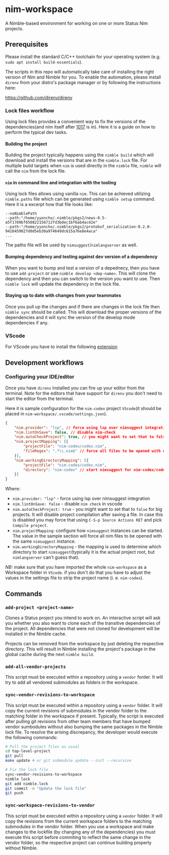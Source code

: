 # nim-workspace

A Nimble-based environment for working on one or more Status Nim projects.

## Prerequisites

Please install the standard C/C++ toolchain for your operating system
(e.g. `sudo apt install build-essentials`).

The scripts in this repo will automatically take care of installing the
right version of Nim and Nimble for you. To enable the automation, please
install `direnv` from your distro's package manager or by following the
instructions here:

https://github.com/direnv/direnv

### Lock files workflow

Using lock files provides a convenient way to fix the versions of the
dependencies(and nim itself after [1017](https://github.com/nim-lang/nimble/pull/1017) is in). Here it is a guide on how to
perform the typical dev tasks.

#### Building the project
Building the project typically happens using the `nimble build` which will
download and install the versions that are in the `nimble.lock` file. For
multiple build targets when `nim` is used directly in the `nimble` file,
`nimble` will call the `nim` from the lock file.

#### `nim` in command line and integration with the tooling
Using lock files allows using vanilla `nim`. This can be achieved utilizing
`nimble.paths` file which can be generated using `nimble setup` command. Here it
is a excerpt how that file looks like:

```
--noNimblePath
--path:"/home/yyoncho/.nimble/pkgs2/news-0.5-a5f1789bf650822156712fd3bdec1bf6ab4ac42e"
--path:"/home/yyoncho/.nimble/pkgs2/protobuf_serialization-0.2.0-9418459027d0d5eb30a974649dc615a76e8e4aca"
...
```

The paths file will be used by `nimsuggest`/`nimlangserver` as well.

#### Bumping dependency and testing against dev version of a dependency

When you want to bump and test a version of a depednecy, then you have to use
`add-project` or use `nimble develop <dep-name>`. This will clone the dependency
and then you can switch to the version you want to use. Then `nimble lock` will
update the dependency in the lock file.

#### Staying up to date with changes from your teammates

Once you pull up the changes and if there are changes in the lock file then
`nimble sync` should be called. This will download the proper versions of the
dependencies and it will sync the version of the develop mode dependencies if
any.

### VScode

For VScode you have to install the following [extension](https://marketplace.visualstudio.com/items?itemName=nimsaem.nimvscode)

## Development workflows

### Configuring your IDE/editor

Once you have `direnv` installed you can fire up your editor from the terminal.
Note for the editors that have support for `direnv` you don't need to start the
editor from the terminal.

Here it is sample configuration for the `nim-codex` project `VScode`(it should
be placed in `nim-workspace/.vscode/settings.json`).

``` json
{
    "nim.provider": "lsp", // force using lsp over nimsuggest integration
    "nim.lintOnSave": false, // disable nim-check
    "nim.autoCheckProject": true, // you might want to set that to false for big projects. It will disable project compilation after saving a file.
    "nim.projectMapping": [{
        "projectFile": "nim-codex/codex.nim",
        "fileRegex": ".*\\.nim$" // force all files to be opened with once nimsuggest instance
    }],
    "nim.workingDirectoryMapping": [{
        "projectFile": "nim-codex/codex.nim",
        "directory": "nim-codex" // start nimsuggest for nim-codex/codex.nim in nim-codex folder
    }]
}
```

Where:

- `nim.provider: "lsp"` - force using lsp over nimsuggest integration
- `nim.lintOnSave: false` -  disable `nim check` in vscode
- `nim.autoCheckProject: true` - you might want to set that to `false` for big
  projects. It will disable project compilation after saving a file. In case
  this is disabled you may force that using `C-S-p Source Actions RET` and pick
  `Compile project`.
- `nim.projectMapping`: configure how `nimsuggest` instances can be started.
  The value in the sample section will force all nim files to be opened with the
  same `nimsuggest` instance.
- `nim.workingDirectoryMapping` - the mapping is used to determine which
  directory to start `nimsuggest`(typically it is the actual project root, but
  `nimlangserver` can't guess that).

_NB:_ make sure that you have imported the whole `nim-workspace` as a Workspace
folder in `VScode`. if you don't do that you have to adjust the values in the
settings file to strip the project name (i. e. `nim-codex`).

## Commands

### `add-project <project-name>`

Clones a Status project you intend to work on. An interactive script will
ask you whether you also want to clone each of the transitive dependencies
of the project. All dependencies that were not cloned for development will
be installed in the Nimble cache.

Projects can be removed from the workspace by just deleting the respective
directory. This will result in Nimble installing the project's package in
the global cache during the next `nimble build`.

### `add-all-vendor-projects`

This script must be executed within a repository using a `vendor` forder. It
will try to add all vendored submodules as folders in the workspace.

### `sync-vendor-revisions-to-workspace`

This script must be executed within a repository using a `vendor` folder. It
will copy the current revisions of submodules in the vendor folder to the
matching folder in the workspace if present. Typically, the script is executed
after pulling git revisions from other team members that have bumped vendor
sumbodules without also bumping the same packages in the Nimble lock file.
To resolve the arising discrepancy, the developer would execute the following
commands:

```bash
# Pull the project files as usual
cd top-level-project
git pull
make update # or git submodule update --init --recursive

# Fix the lock file
sync-vendor-revisions-to-workspace
nimble lock
git add nimble.lock
git commit -m "Update the lock file"
git push
```

### `sync-workspace-revisions-to-vendor`

This script must be executed within a repository using a `vendor` folder. It
will copy the revisions from the current workspace folders to the matching
submodules in the vendor folder. When you use a workspace and make changes
to the lockfile (by changing any of the dependencies) you must execute this
script before commiting to reflect the same change in the vendor folder, so
the respective project can continue building properly without Nimble.
